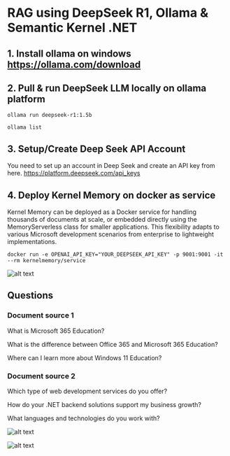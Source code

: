 # RAG using DeepSeek R1, Ollama & Semantic Kernel .NET

## 1. Install ollama on windows https://ollama.com/download 

## 2. Pull & run DeepSeek LLM locally on ollama platform 

``` ollama run deepseek-r1:1.5b ```

``` ollama list ```

## 3. Setup/Create Deep Seek API Account 
You need to set up an account in Deep Seek and create an API key from here. https://platform.deepseek.com/api_keys 

## 4. Deploy Kernel Memory on docker as service

Kernel Memory can be deployed as a Docker service for handling thousands of documents at scale, or embedded directly using the MemoryServerless class for smaller applications. This flexibility adapts to various Microsoft development scenarios from enterprise to lightweight implementations.

``` docker run -e OPENAI_API_KEY="YOUR_DEEPSEEK_API_KEY" -p 9001:9001 -it --rm kernelmemory/service ```

![alt text](image.png)


## Questions


### Document source 1

What is Microsoft 365 Education?

What is the difference between Office 365 and Microsoft 365 Education?

Where can I learn more about Windows 11 Education?


### Document source 2 


Which type of web development services do you offer?

How do your .NET backend solutions support my business growth?

What languages and technologies do you work with?


![alt text](Question.png)


![alt text](KM-memory-in-docker.png)